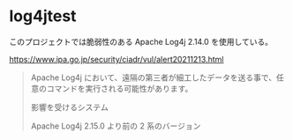 # log4jtest

このプロジェクトでは脆弱性のある Apache Log4j 2.14.0 を使用している。

https://www.ipa.go.jp/security/ciadr/vul/alert20211213.html

> Apache Log4j において、遠隔の第三者が細工したデータを送る事で、任意のコマンドを実行される可能性があります。
> 
> 影響を受けるシステム
> 
> Apache Log4j 2.15.0 より前の 2 系のバージョン
>
